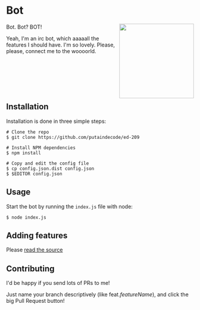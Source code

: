 Bot
===

<img height="200" align="right" src="https://raw2.github.com/putaindecode/ed-209/master/preview.jpg">

Bot. Bot? BOT!

Yeah, I'm an irc bot, which aaaaall the features I should have. I'm so lovely.
Please, please, connect me to the woooorld.

<br>
<br>
<br>
<br>
<br>

## Installation

Installation is done in three simple steps:

```
# Clone the repo
$ git clone https://github.com/putaindecode/ed-209

# Install NPM dependencies
$ npm install

# Copy and edit the config file
$ cp config.json.dist config.json
$ $EDITOR config.json
```

## Usage

Start the bot by running the `index.js` file with node:

```
$ node index.js
```

## Adding features

Please [read the source](index.js)

## Contributing

I'd be happy if you send lots of PRs to me!

Just name your branch descriptively (like feat.*featureName*), and click the
big Pull Request button!


